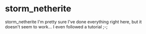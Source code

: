 # storm_netherite
storm_netherite
I'm pretty sure I've done everything right here, but it doesn't seem to work...
I even followed a tutorial ;-;

